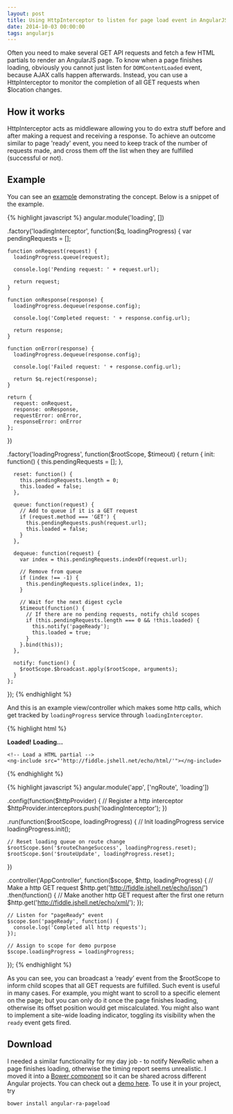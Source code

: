 ```yaml
---
layout: post
title: Using HttpInterceptor to listen for page load event in AngularJS
date: 2014-10-03 00:00:00
tags: angularjs
---
```


Often you need to make several GET API requests and fetch a few HTML partials to render an AngularJS page. To know when a page finishes loading, obviously you cannot just listen for `DOMContentLoaded` event, because AJAX calls happen afterwards. Instead, you can use a HttpInterceptor to monitor the completion of all GET requests when $location changes.

## How it works

HttpInterceptor acts as middleware allowing you to do extra stuff before and after making a request and receiving a response. To achieve an outcome similar to page 'ready' event, you need to keep track of the number of requests made, and cross them off the list when they are fulfilled (successful or not).

## Example

You can see an [example](http://jsfiddle.net/dyfchin/sf7hqa52/) demonstrating the concept. Below is a snippet of the example.

{% highlight javascript %}
angular.module('loading', [])

  .factory('loadingInterceptor', function($q, loadingProgress) {
    var pendingRequests = [];

    function onRequest(request) {
      loadingProgress.queue(request);

      console.log('Pending request: ' + request.url);
      
      return request;
    }

    function onResponse(response) {
      loadingProgress.dequeue(response.config);

      console.log('Completed request: ' + response.config.url);
      
      return response;
    }

    function onError(response) {
      loadingProgress.dequeue(response.config);

      console.log('Failed request: ' + response.config.url);

      return $q.reject(response);
    }

    return {
      request: onRequest,
      response: onResponse,
      requestError: onError,
      responseError: onError
    };
  })

  .factory('loadingProgress', function($rootScope, $timeout) {
    return {
      init: function() {
        this.pendingRequests = [];
      },

      reset: function() {
        this.pendingRequests.length = 0;
        this.loaded = false;
      },

      queue: function(request) {
        // Add to queue if it is a GET request
        if (request.method === 'GET') {
          this.pendingRequests.push(request.url);
          this.loaded = false;
        }
      },

      dequeue: function(request) {
        var index = this.pendingRequests.indexOf(request.url);

        // Remove from queue
        if (index !== -1) {
          this.pendingRequests.splice(index, 1);
        }

        // Wait for the next digest cycle
        $timeout(function() {
          // If there are no pending requests, notify child scopes
          if (this.pendingRequests.length === 0 && !this.loaded) {
            this.notify('pageReady');
            this.loaded = true;
          }
        }.bind(this));
      },

      notify: function() {
        $rootScope.$broadcast.apply($rootScope, arguments);
      }
    };
  });
{% endhighlight %}

And this is an example view/controller which makes some http calls, which get tracked by `loadingProgress` service through `loadingInterceptor`. 

{% highlight html %}
<div ng-controller="AppController">
    <strong ng-show="loadingProgress.loaded">Loaded!</strong>
    <strong ng-hide="loadingProgress.loaded">Loading...</strong>
    
    <!-- Load a HTML partial -->
    <ng-include src="'http://fiddle.jshell.net/echo/html/'"></ng-include>
</div>
{% endhighlight %}

{% highlight javascript %}
angular.module('app', ['ngRoute', 'loading'])

  .config(function($httpProvider) {
    // Register a http interceptor
    $httpProvider.interceptors.push('loadingInterceptor');
  })

  .run(function($rootScope, loadingProgress) {
    // Init loadingProgress service
    loadingProgress.init();

    // Reset loading queue on route change
    $rootScope.$on('$routeChangeSuccess', loadingProgress.reset);
    $rootScope.$on('$routeUpdate', loadingProgress.reset);
  })

  .controller('AppController', function($scope, $http, loadingProgress) {
    // Make a http GET request
    $http.get('http://fiddle.jshell.net/echo/json/')
      .then(function() {
        // Make another http GET request after the first one
        return $http.get('http://fiddle.jshell.net/echo/xml/');
      });

    // Listen for "pageReady" event
    $scope.$on('pageReady', function() {
      console.log('Completed all http requests');
    });

    // Assign to scope for demo purpose
    $scope.loadingProgress = loadingProgress;
  });
{% endhighlight %}

As you can see, you can broadcast a ‘ready’ event from the $rootScope to inform child scopes that all GET requests are fulfilled. Such event is useful in many cases. For example, you might want to scroll to a specific element on the page; but you can only do it once the page finishes loading, otherwise its offset position would get miscalculated. You might also want to implement a site-wide loading indicator, toggling its visibility when the `ready` event gets fired.

## Download
I needed a similar functionality for my day job - to notify NewRelic when a page finishes loading, otherwise the timing report seems unrealistic. I moved it into a [Bower component](https://github.com/red-ant/angular-ra-pageload) so it can be shared across different Angular projects. You can check out a [demo here](http://jsfiddle.net/dyfchin/3a1updw0/). To use it in your project, try

~~~
bower install angular-ra-pageload
~~~
